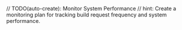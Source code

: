 // TODO(auto-create): Monitor System Performance
// hint: Create a monitoring plan for tracking build request frequency and system performance.

